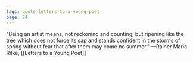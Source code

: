 ```yaml
---
tags: quote letters-to-a-young-poet 
page: 24
---
```


"Being an artist means, not reckoning and counting, but ripening like the tree which does not force its sap and stands confident in the storms of spring without fear that after them may come no summer." —Rainer Maria Rilke, [[Letters to a Young Poet]]